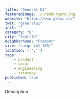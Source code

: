 ```yaml
---
title: "General UI"
featuredImage: ./-hamburgers.png
website: "https://www.genui.co/"
twit: "generalui"
inst: ""
category: "G"
city: "Seattle"
neighborhood: "Fremont"
size: "Large (41-100)"
location: ['','']
tags:
    - product
    - ux/ui
    - engineering
    - strategy
published: true
---
```


Description
